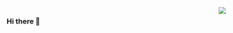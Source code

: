 
<img align="right" src="https://github-readme-stats.vercel.app/api?username=paulrao99&show_icons=true&icon_color=CE1D2D&text_color=718096&bg_color=ffffff&hide_title=true" />

### Hi there 👋

<!--
**paulrao99/paulrao99** is a ✨ _special_ ✨ repository because its `README.md` (this file) appears on your GitHub profile.

Here are some ideas to get you started:

- 🔭 I’m currently working on ...
- 🌱 I’m currently learning ...
- 👯 I’m looking to collaborate on ...
- 🤔 I’m looking for help with ...
- 💬 Ask me about ...
- 📫 How to reach me: ...
- 😄 Pronouns: ...
- ⚡ Fun fact: ...
-->
